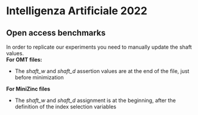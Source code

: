 # Intelligenza Artificiale 2022

## Open access benchmarks

In order to replicate our experiments you need to manually update the shaft values.</br>
<b>For OMT files:</b>
<ul>
	<li>The <i>shaft_w</i> and <i>shaft_d</i> assertion values are at the end of the file, just before minimization</li>
</ul>

<b>For MiniZinc files</b>
<ul>
	<li>The <i>shaft_w</i> and <i>shaft_d</i> assignment is at the beginning, after the definition of the index selection variables</li>
</ul>
